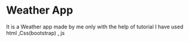 # Weather App

It is a Weather app made by me only with the help of
tutorial
I have used html ,Css(bootstrap) , js
